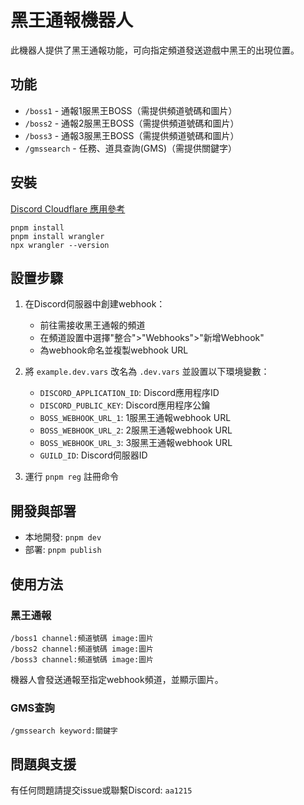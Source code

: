 
# 黑王通報機器人

此機器人提供了黑王通報功能，可向指定頻道發送遊戲中黑王的出現位置。

## 功能

- `/boss1` - 通報1服黑王BOSS（需提供頻道號碼和圖片）
- `/boss2` - 通報2服黑王BOSS（需提供頻道號碼和圖片）
- `/boss3` - 通報3服黑王BOSS（需提供頻道號碼和圖片）
- `/gmssearch` - 任務、道具查詢(GMS)（需提供關鍵字）

## 安裝

[Discord Cloudflare 應用參考](https://github.com/discord/cloudflare-sample-app)

```
pnpm install
pnpm install wrangler
npx wrangler --version
```

## 設置步驟

1. 在Discord伺服器中創建webhook：
   - 前往需接收黑王通報的頻道
   - 在頻道設置中選擇"整合">"Webhooks">"新增Webhook"
   - 為webhook命名並複製webhook URL

2. 將 `example.dev.vars` 改名為 `.dev.vars` 並設置以下環境變數：
   - `DISCORD_APPLICATION_ID`: Discord應用程序ID
   - `DISCORD_PUBLIC_KEY`: Discord應用程序公鑰
   - `BOSS_WEBHOOK_URL_1`: 1服黑王通報webhook URL
   - `BOSS_WEBHOOK_URL_2`: 2服黑王通報webhook URL
   - `BOSS_WEBHOOK_URL_3`: 3服黑王通報webhook URL
   - `GUILD_ID`: Discord伺服器ID

3. 運行 `pnpm reg` 註冊命令

## 開發與部署

- 本地開發: `pnpm dev`
- 部署: `pnpm publish`

## 使用方法

### 黑王通報

```
/boss1 channel:頻道號碼 image:圖片
/boss2 channel:頻道號碼 image:圖片
/boss3 channel:頻道號碼 image:圖片
```

機器人會發送通報至指定webhook頻道，並顯示圖片。

### GMS查詢

```
/gmssearch keyword:關鍵字
```

## 問題與支援

有任何問題請提交issue或聯繫Discord: `aa1215`
